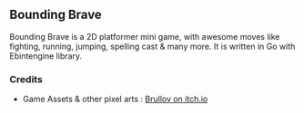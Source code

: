 ## Bounding Brave

Bounding Brave is a 2D platformer mini game, with awesome moves like fighting, running, jumping, spelling cast & many more. It is written in Go with Ebintengine library.

### Credits

- Game Assets & other pixel arts : [Brullov on itch.io](https://brullov.itch.io)
